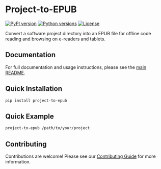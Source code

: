 # Project-to-EPUB

[![PyPI version](https://img.shields.io/pypi/v/project-to-epub.svg)](https://pypi.org/project/project-to-epub/)
[![Python versions](https://img.shields.io/pypi/pyversions/project-to-epub.svg)](https://pypi.org/project/project-to-epub/)
[![License](https://img.shields.io/github/license/PsychArch/project-to-epub.svg)](https://github.com/PsychArch/project-to-epub/blob/main/LICENSE)

Convert a software project directory into an EPUB file for offline code reading and browsing on e-readers and tablets.

## Documentation

For full documentation and usage instructions, please see the [main README](https://github.com/PsychArch/project-to-epub/blob/main/README.md).

## Quick Installation

```bash
pip install project-to-epub
```

## Quick Example

```bash
project-to-epub /path/to/your/project
```

## Contributing

Contributions are welcome! Please see our [Contributing Guide](https://github.com/PsychArch/project-to-epub/blob/main/CONTRIBUTING.md) for more information. 
